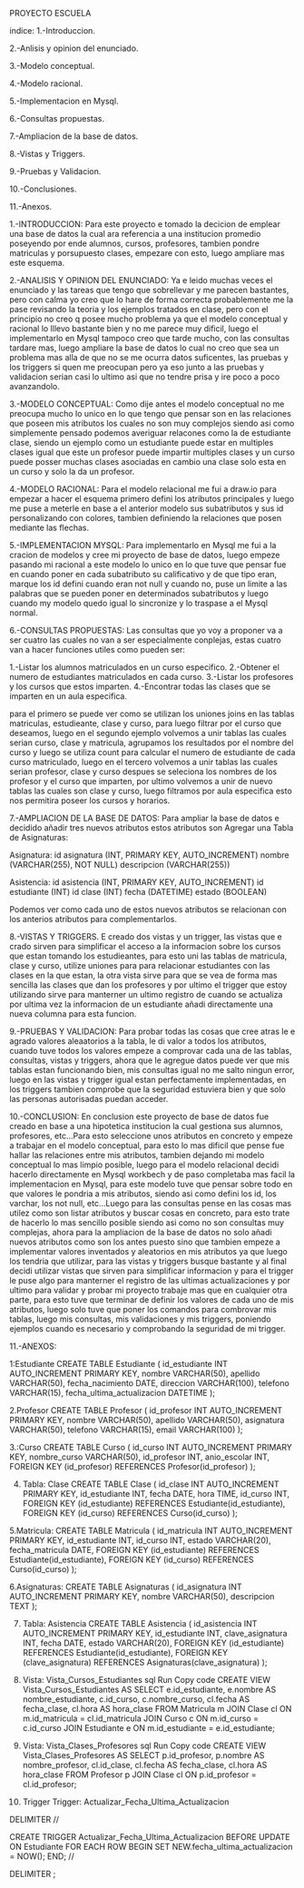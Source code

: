 PROYECTO ESCUELA
                                            
indice:
1.-Introduccion.

2.-Anlisis y opinion del enunciado.

3.-Modelo conceptual.

4.-Modelo racional.

5.-Implementacion en Mysql.

6.-Consultas propuestas.

7.-Ampliacion de la base de datos.

8.-Vistas y Triggers.

9.-Pruebas y Validacion.  

10.-Conclusiones.

11.-Anexos.
                                              
1.-INTRODUCCION:
Para este proyecto e tomado la decicion de emplear una base de datos la cual ara referencia a una institucion promedio poseyendo por ende alumnos, cursos, profesores, tambien pondre matriculas y porsupuesto clases, empezare con esto, luego ampliare mas este esquema.

2.-ANALISIS Y OPINION DEL ENUNCIADO:
Ya e leido muchas veces el enunciado y las tareas que tengo que sobrellevar y me parecen bastantes, pero con calma yo creo que lo hare de forma correcta probablemente me la pase revisando la teoria y los ejemplos tratados en clase, pero con el principio no creo q posee mucho problema ya que el modelo conceptual y racional lo lllevo bastante bien y no  me parece muy dificil, luego el implementarlo en Mysql tampoco creo que tarde mucho, con las consultas tardare mas, luego ampliare la base de datos lo cual no creo que sea un problema mas alla de que no se me ocurra datos suficentes, las pruebas y los triggers si quen me preocupan pero ya eso junto  a las pruebas  y validacion serian casi lo ultimo asi que  no tendre prisa y ire poco a poco avanzandolo.

3.-MODELO CONCEPTUAL:
Como dije antes el modelo conceptual no me preocupa mucho lo unico en lo que tengo que pensar son en las relaciones que poseen mis atributos los cuales no son muy complejos siendo asi como simplemente pensado podemos averiguar relacones como la de estudiante clase, siendo un ejemplo como un estudiante puede estar en multiples clases igual que este un profesor puede impartir multiples clases y un curso puede posser muchas clases asociadas en cambio una clase solo esta en un curso y solo la da un profesor.

4.-MODELO RACIONAL:
Para el modelo relacional me fui a draw.io para empezar a hacer el esquema primero defini los atributos principales y luego me puse a meterle en base a el anterior modelo sus subatributos y sus id personalizando con colores, tambien definiendo la relaciones que posen mediante las flechas.

5.-IMPLEMENTACION MYSQL:
Para implementarlo en Mysql me fui a la cracion de modelos y cree mi proyecto de base de datos, luego empeze pasando mi racional a este modelo lo unico en lo que tuve que pensar fue en cuando poner en cada subatributo su calificativo y de que tipo eran, marque los id defini cuando eran not null y cuando no, puse un limite a las palabras que se pueden poner en determinados subatributos y luego cuando my modelo quedo igual lo sincronize y lo traspase a el Mysql normal.

6.-CONSULTAS PROPUESTAS:
Las consultas que yo voy a proponer va a ser cuatro las cuales no van a ser especialmente conplejas, estas cuatro van a hacer funciones utiles como pueden ser:

1.-Listar los alumnos matriculados en un curso especifico.
2.-Obtener el numero de estudiantes matriculados en cada curso.
3.-Listar los profesores y los cursos que estos imparten.
4.-Encontrar todas las clases que se imparten en un aula especifica.

para el primero se puede ver como se utilizan los uniones joins en las tablas matriculas, estudieante, clase y curso, para luego filtrar por el curso que deseamos, luego en el segundo ejemplo volvemos a unir tablas las cuales serian curso, clase y matricula, agrupamos los resultados por el nombre del curso y luego se utiliza count para calcular el numero de estudiante de cada curso matriculado, luego en el tercero volvemos a unir tablas las cuales serian profesor, clase y curso despues se seleciona los nombres de los profesor y el curso que imparten, por ultimo volvemos a unir de nuevo tablas las cuales son clase y curso, luego filtramos por aula especifica esto nos permitira poseer los cursos y horarios.

7.-AMPLIACION DE LA BASE DE DATOS:
Para ampliar la base de datos e decidido añadir tres nuevos atributos estos atributos son 
Agregar una Tabla de Asignaturas:

Asignatura:
id asignatura (INT, PRIMARY KEY, AUTO_INCREMENT)
nombre (VARCHAR(255), NOT NULL)
descripcion (VARCHAR(255))

Asistencia:
id asistencia (INT, PRIMARY KEY, AUTO_INCREMENT)
id estudiante (INT)
id clase (INT)
fecha (DATETIME)
estado (BOOLEAN)

Podemos ver como cada uno de estos nuevos atributos se relacionan con los anterios atributos para complementarlos.

8.-VISTAS Y TRIGGERS.
E creado dos vistas y un trigger, las vistas que e crado sirven para simplificar el acceso a la informacion sobre los cursos que estan tomando los estudieantes, para esto uni las tablas de matricula, clase y curso, utilize uniones para para relacionar estudiantes con las clases en la que estan, la otra vista sirve para que se vea de forma mas sencilla las clases que dan los profesores y por ultimo el trigger que estoy utilizando sirve para manterner un ultimo registro de cuando se actualiza por ultima vez la informacion de un estudiante añadi directamente una nueva columna para esta funcion.

9.-PRUEBAS Y VALIDACION:
Para probar todas las cosas que cree atras le e agrado valores aleaatorios a la tabla, le di valor a todos los atributos, cuando tuve todos los valores empeze a comprovar cada una de las tablas, consultas, vistas y triggers, ahora que le agregue datos puede ver que mis tablas estan funcionando bien, mis consultas igual no me salto ningun error, luego en las vistas y trigger igual estan perfectamente implementadas, en los triggers tambien comprobe que la seguridad estuviera bien y que solo las personas autorisadas puedan acceder.

10.-CONCLUSION:
En conclusion este proyecto de base de datos fue creado en base a una hipotetica institucion la cual gestiona sus alumnos, profesores, etc...Para esto seleccione unos atributos en concreto y empeze a trabajar en el modelo conceptual, para esto lo mas dificil que pense fue hallar las relaciones entre mis atributos, tambien dejando mi modelo conceptual lo mas limpio posible, luego para el modelo relacional decidi hacerlo directamente en Mysql workbech y de paso completaba mas facil la implementacion en Mysql, para este modelo tuve que pensar sobre todo en que valores le pondria a mis atributos, siendo asi como defini los id, los varchar, los not null, etc...Luego para las consultas pense en las cosas mas utilez como son listar atributos y buscar cosas en concreto, para esto trate de hacerlo lo mas sencillo posible siendo asi como no son consultas muy complejas, ahora para la ampliacion de la base de datos no solo añadi nuevos atributos como son los antes puesto sino que tambien empeze a implementar valores inventados y aleatorios en mis atributos ya que luego los tendria que utilizar, para las vistas y triggers busque bastante y al final decidi utilizar vistas que sirven para simplificar informacion y para el trigger le puse algo para manterner el registro de las ultimas actualizaciones y por ultimo para validar y probar mi proyecto trabaje mas que en cualquier otra parte, para esto tuve que terminar de definir los valores de cada uno de mis atributos, luego solo tuve que poner los comandos para combrovar mis tablas, luego mis consultas, mis validaciones y mis triggers, poniendo ejemplos cuando es necesario y comprobando la seguridad de mi trigger.

11.-ANEXOS:

1:Estudiante
CREATE TABLE Estudiante (
    id_estudiante INT AUTO_INCREMENT PRIMARY KEY,
    nombre VARCHAR(50),
    apellido VARCHAR(50),
    fecha_nacimiento DATE,
    direccion VARCHAR(100),
    telefono VARCHAR(15),
    fecha_ultima_actualizacion DATETIME
);

2.Profesor
CREATE TABLE Profesor (
    id_profesor INT AUTO_INCREMENT PRIMARY KEY,
    nombre VARCHAR(50),
    apellido VARCHAR(50),
    asignatura VARCHAR(50),
    telefono VARCHAR(15),
    email VARCHAR(100)
);

3.:Curso
CREATE TABLE Curso (
    id_curso INT AUTO_INCREMENT PRIMARY KEY,
    nombre_curso VARCHAR(50),
    id_profesor INT,
    anio_escolar INT,
    FOREIGN KEY (id_profesor) REFERENCES Profesor(id_profesor)
);

4. Tabla: Clase
CREATE TABLE Clase (
    id_clase INT AUTO_INCREMENT PRIMARY KEY,
    id_estudiante INT,
    fecha DATE,
    hora TIME,
    id_curso INT,
    FOREIGN KEY (id_estudiante) REFERENCES Estudiante(id_estudiante),
    FOREIGN KEY (id_curso) REFERENCES Curso(id_curso)
);

5.Matricula:
CREATE TABLE Matricula (
    id_matricula INT AUTO_INCREMENT PRIMARY KEY,
    id_estudiante INT,
    id_curso INT,
    estado VARCHAR(20),
    fecha_matricula DATE,
    FOREIGN KEY (id_estudiante) REFERENCES Estudiante(id_estudiante),
    FOREIGN KEY (id_curso) REFERENCES Curso(id_curso)
);

6.Asignaturas:
CREATE TABLE Asignaturas (
    id_asignatura INT AUTO_INCREMENT PRIMARY KEY,
    nombre VARCHAR(50),
    descripcion TEXT
);

7. Tabla: Asistencia
CREATE TABLE Asistencia (
    id_asistencia INT AUTO_INCREMENT PRIMARY KEY,
    id_estudiante INT,
    clave_asignatura INT,
    fecha DATE,
    estado VARCHAR(20),
    FOREIGN KEY (id_estudiante) REFERENCES Estudiante(id_estudiante),
    FOREIGN KEY (clave_asignatura) REFERENCES Asignaturas(clave_asignatura)
);

 
1. Vista: Vista_Cursos_Estudiantes
sql
Run
Copy code
CREATE VIEW Vista_Cursos_Estudiantes AS
SELECT 
    e.id_estudiante,
    e.nombre AS nombre_estudiante,
    c.id_curso,
    c.nombre_curso,
    cl.fecha AS fecha_clase,
    cl.hora AS hora_clase
FROM 
    Matricula m
JOIN 
    Clase cl ON m.id_matricula = cl.id_matricula
JOIN 
    Curso c ON m.id_curso = c.id_curso
JOIN 
    Estudiante e ON m.id_estudiante = e.id_estudiante;
   
2. Vista: Vista_Clases_Profesores
sql
Run
Copy code
CREATE VIEW Vista_Clases_Profesores AS
SELECT 
    p.id_profesor,
    p.nombre AS nombre_profesor,
    cl.id_clase,
    cl.fecha AS fecha_clase,
    cl.hora AS hora_clase
FROM 
    Profesor p
JOIN 
    Clase cl ON p.id_profesor = cl.id_profesor;

3. Trigger
Trigger: Actualizar_Fecha_Ultima_Actualizacion

DELIMITER //

CREATE TRIGGER Actualizar_Fecha_Ultima_Actualizacion
BEFORE UPDATE ON Estudiante
FOR EACH ROW
BEGIN
    SET NEW.fecha_ultima_actualizacion = NOW();
END;
//

DELIMITER ;
